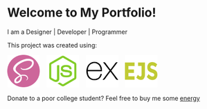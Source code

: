 # Welcome to My Portfolio!

I am a Designer | Developer | Programmer

This project was created using:

<p>
<img src="public/images/sass.png" alt="Sass Logo" width="75">&nbsp;&nbsp;&nbsp;
<img src="public/images/nodejs.webp" alt="Node JS Logo" width="75">&nbsp;&nbsp;&nbsp;
<img src="public/images/express.png" alt="Express Logo" width="75">&nbsp;&nbsp;&nbsp;
<img src="public/images/ejs.png" alt="EJS Logo" width="75">&nbsp;&nbsp;&nbsp;
</p>

Donate to a poor college student? Feel free to buy me some [energy](https://venmo.com/alayna-hart)

